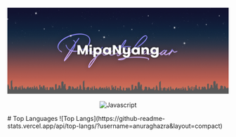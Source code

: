 ![banner](https://github.com/MipaNyang/MipaNyang/blob/main/banner.png?raw=true)

<div align="center">

![Javascript](https://img.shields.io/badge/Javascript-F0DB4F?style=for-the-badge&labelColor=black&logo=javascript&logoColor=F0DB4F)

<div align="left">
# Top Languages
![Top Langs](https://github-readme-stats.vercel.app/api/top-langs/?username=anuraghazra&layout=compact)
